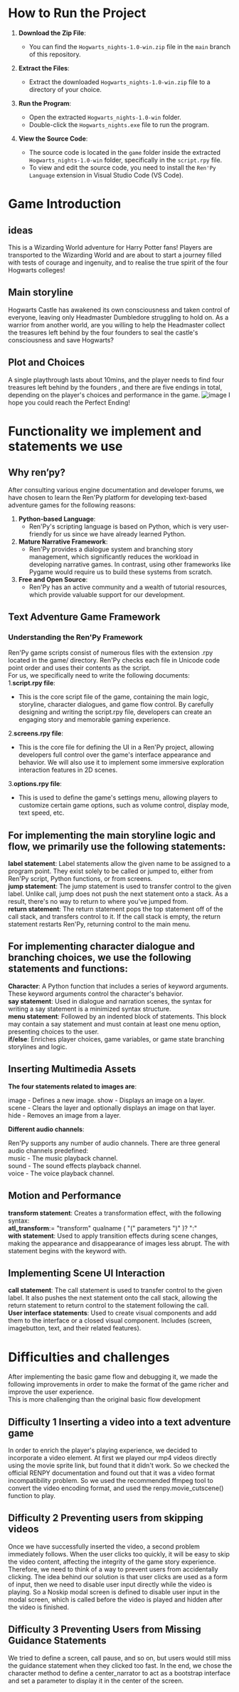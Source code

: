 # How to Run the Project

1. **Download the Zip File**:
   - You can find the `Hogwarts_nights-1.0-win.zip` file in the `main` branch of this repository.

2. **Extract the Files**:
   - Extract the downloaded `Hogwarts_nights-1.0-win.zip` file to a directory of your choice.

3. **Run the Program**:
   - Open the extracted `Hogwarts_nights-1.0-win` folder.
   - Double-click the `Hogwarts_nights.exe` file to run the program.
4. **View the Source Code**:
   - The source code is located in the `game` folder inside the extracted `Hogwarts_nights-1.0-win` folder, specifically in the `script.rpy` file.
   - To view and edit the source code, you need to install the `Ren'Py Language` extension in Visual Studio Code (VS Code).
# Game Introduction
## ideas
This is a Wizarding World adventure for Harry Potter fans!
Players are transported to the Wizarding World and are about to start a journey filled with tests of courage and ingenuity, and to realise the true spirit of the four Hogwarts colleges!
## Main storyline
Hogwarts Castle has awakened its own consciousness and taken control of everyone, leaving only Headmaster Dumbledore struggling to hold on. As a warrior from another world, are you willing to help the Headmaster collect the treasures left behind by the four founders to seal the castle's consciousness and save Hogwarts?
## Plot and Choices
A single playthrough lasts about 10mins, and the player needs to find four treasures left behind by the founders , and there are five endings in total, depending on the player's choices and performance in the game.
![image](https://github.com/XYZ-seyia/Text-Narrative-Game/blob/main/choices%20and%20endings.jpg)
I hope you could reach the Perfect Ending!
# Functionality we implement and statements we use
## Why ren’py?
After consulting various engine documentation and developer forums, we have chosen to learn the Ren'Py platform for developing text-based adventure games for the following reasons:
1. **Python-based Language**:
   - Ren'Py's scripting language is based on Python, which is very user-friendly for us since we have already learned Python.
3. **Mature Narrative Framework**:
   - Ren'Py provides a dialogue system and branching story management, which significantly reduces the workload in developing narrative games. In contrast, using other frameworks like Pygame would require us to build these systems from scratch.
5. **Free and Open Source**:
   - Ren'Py has an active community and a wealth of tutorial resources, which provide valuable support for our development.

##  Text Adventure Game Framework
### Understanding the Ren'Py Framework  
Ren'Py game scripts consist of numerous files with the extension .rpy located in the game/ directory. Ren'Py checks each file in Unicode code point order and uses their contents as the script.  
For us, we specifically need to write the following documents:  
1.**script.rpy file**:
 - This is the core script file of the game, containing the main logic, storyline, character dialogues, and game flow control. By carefully designing and writing the script.rpy file, developers can create an engaging story and memorable gaming experience.

2.**screens.rpy file**:
 - This is the core file for defining the UI in a Ren'Py project, allowing developers full control over the game's interface appearance and behavior. We will also use it to implement some immersive exploration interaction features in 2D scenes.

3.**options.rpy file**:
  - This is used to define the game's settings menu, allowing players to customize certain game options, such as volume control, display mode, text speed, etc.  

## For implementing the main storyline logic and flow, we primarily use the following statements:

**label statement**: Label statements allow the given name to be assigned to a program point. They exist solely to be called or jumped to, either from Ren'Py script, Python functions, or from screens.  
**jump statement**: The jump statement is used to transfer control to the given label. Unlike call, jump does not push the next statement onto a stack. As a result, there's no way to return to where you've jumped from.  
**return statement**: The return statement pops the top statement off of the call stack, and transfers control to it. If the call stack is empty, the return statement restarts Ren'Py, returning control to the main menu.  
 
## For implementing character dialogue and branching choices, we use the following statements and functions:

**Character**: A Python function that includes a series of keyword arguments. These keyword arguments control the character's behavior.  
**say statement**: Used in dialogue and narration scenes, the syntax for writing a say statement is a minimized syntax structure.  
**menu statement**: Followed by an indented block of statements. This block may contain a say statement and must contain at least one menu option, presenting choices to the user.  
**if/else**: Enriches player choices, game variables, or game state branching storylines and logic.  

## Inserting Multimedia Assets

**The four statements related to images are**:

image - Defines a new image.
show - Displays an image on a layer.  
scene - Clears the layer and optionally displays an image on that layer.  
hide - Removes an image from a layer.  

**Different audio channels**:

Ren'Py supports any number of audio channels. 
There are three general audio channels predefined:  
music - The music playback channel.  
sound - The sound effects playback channel.  
voice - The voice playback channel.  

## Motion and Performance

**transform statement**: Creates a transformation effect, with the following syntax:  
**atl_transform**:= "transform" qualname ( "(" parameters ")" )? ":"  
**with statement**: Used to apply transition effects during scene changes, making the appearance and disappearance of images less abrupt. The with statement begins with the keyword with.  

## Implementing Scene UI Interaction

**call statement**: The call statement is used to transfer control to the given label. It also pushes the next statement onto the call stack, allowing the return statement to return control to the statement following the call.  
**User interface statements**: Used to create visual components and add them to the interface or a closed visual component. Includes (screen, imagebutton, text, and their related features).  

# Difficulties and challenges

After implementing the basic game flow and debugging it, we made the following improvements in order to make the format of the game richer and improve the user experience.  
This is more challenging than the original basic flow development  

## Difficulty 1 Inserting a video into a text adventure game

In order to enrich the player's playing experience, we decided to incorporate a video element. At first we played our mp4 videos directly using the movie sprite link, but found that it didn't work.
So we checked the official RENPY documentation and found out that it was a video format incompatibility problem. So we used the recommended ffmpeg tool to convert the video encoding format, and used the renpy.movie_cutscene() function to play.

## Difficulty 2 Preventing users from skipping videos
Once we have successfully inserted the video, a second problem immediately follows. When the user clicks too quickly, it will be easy to skip the video content, affecting the integrity of the game story experience. Therefore, we need to think of a way to prevent users from accidentally clicking.
The idea behind our solution is that user clicks are used as a form of input, then we need to disable user input directly while the video is playing. So a Noskip modal screen is defined to disable user input in the modal screen, which is called before the video is played and hidden after the video is finished.

## Difficulty 3 Preventing Users from Missing Guidance Statements
We tried to define a screen, call pause, and so on, but users would still miss the guidance statement when they clicked too fast. In the end, we chose the character method to define a center_narrator to act as a bootstrap interface and set a parameter to display it in the center of the screen.
